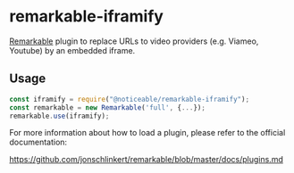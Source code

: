 # remarkable-iframify

[Remarkable](https://github.com/jonschlinkert/remarkable) plugin to replace URLs to video providers (e.g. Viameo, Youtube) by an embedded iframe.

## Usage

```js
const iframify = require("@noticeable/remarkable-iframify");
const remarkable = new Remarkable('full', {...});
remarkable.use(iframify);
```

For more information about how to load a plugin, please refer to the official documentation:

https://github.com/jonschlinkert/remarkable/blob/master/docs/plugins.md
